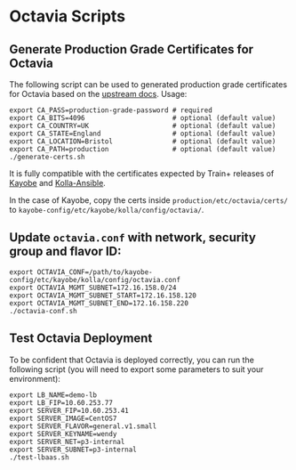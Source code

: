 # Octavia Scripts

## Generate Production Grade Certificates for Octavia

The following script can be used to generated production grade certificates for Octavia
based on the [upstream docs][1]. Usage:

    export CA_PASS=production-grade-password # required
    export CA_BITS=4096                      # optional (default value)
    export CA_COUNTRY=UK                     # optional (default value)
    export CA_STATE=England                  # optional (default value)
    export CA_LOCATION=Bristol               # optional (default value)
    export CA_PATH=production                # optional (default value)
    ./generate-certs.sh

It is fully compatible with the certificates expected by Train+ releases of
[Kayobe][2] and [Kolla-Ansible][3].

In the case of Kayobe, copy the certs inside `production/etc/octavia/certs/` to
`kayobe-config/etc/kayobe/kolla/config/octavia/`.

## Update `octavia.conf` with network, security group and flavor ID:

    export OCTAVIA_CONF=/path/to/kayobe-config/etc/kayobe/kolla/config/octavia.conf
    export OCTAVIA_MGMT_SUBNET=172.16.158.0/24
    export OCTAVIA_MGMT_SUBNET_START=172.16.158.120
    export OCTAVIA_MGMT_SUBNET_END=172.16.158.220
    ./octavia-conf.sh

## Test Octavia Deployment

To be confident that Octavia is deployed correctly, you can run the following
script (you will need to export some parameters to suit your environment):

    export LB_NAME=demo-lb
    export LB_FIP=10.60.253.77
    export SERVER_FIP=10.60.253.41
    export SERVER_IMAGE=CentOS7
    export SERVER_FLAVOR=general.v1.small
    export SERVER_KEYNAME=wendy
    export SERVER_NET=p3-internal
    export SERVER_SUBNET=p3-internal
    ./test-lbaas.sh

[1]: https://docs.openstack.org/octavia/latest/admin/guides/certificates.html
[2]: https://docs.openstack.org/kayobe/latest/configuration/kolla-ansible.html
[3]: https://docs.openstack.org/kolla-ansible/latest/
